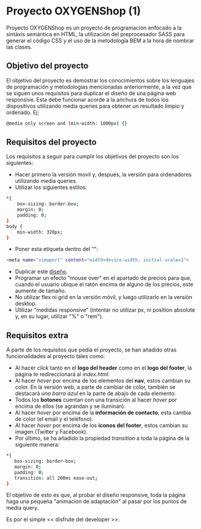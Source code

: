 # Proyecto OXYGENShop (1)

Proyecto OXYGENShop es un proyecto de programación enfocado a la sintáxis semántica en HTML, la utilización del preprocesador SASS para generar el código CSS y el uso de la metodología BEM a la hora de nombrar las clases.

## Objetivo del proyecto

El objetivo del proyecto es demostrar los conocimientos sobre los lenguajes de programación y metodologías mencionadas anteriormente, a la vez que se siguen unos requisitos para duplicar el diseño de una página web responsive. Esta debe funcionar acorde a  la anchura de todos los dispositivos utilizando media queries para obtener un resultado limpio y ordenado.
Ej:

```bash
@media only screen and (min-width: 1000px) {}
```

## Requisitos del proyecto

Los requisitos a seguir para cumplir los objetivos del proyecto son los siguientes:

* Hacer primero la versión movil y, después, la versión para ordenadores utilizando media queries.
* Utilizar los siguientes estilos:
```bash
*{
    box-sizing: border-box;
    margin: 0;
    padding: 0;
}
body {
    min-width: 320px;
}
```
* Poner esta etiqueta dentro del "<head>":
```bash
<meta name="viewport" content="width=device-width, initial-scale=1">
```
* Duplicar este [diseño](https://www.figma.com/file/n7pSj9KadTb6Pb6pmf10oT/OXYGEN-Shop?node-id=0%3A1).
* Programar un efecto "mouse over" en el apartado de precios para que, cuando el usuario ubique el ratón encima de alguno de los precios, este aumente de tamaño.
* No utilizar flex ni grid en la versión móvil, y luego utilizarlo en la versión desktop.
* Utilizar "medidas responsive" (intentar no utilizar px, ni position absolute y, en su lugar, utilizar "%" o "rem").

## Requisitos extra

A parte de los requisitos que pedía el proyecto, se han añadido otras funcionalidades al proyecto tales como:

+ Al hacer *click* tanto en el **logo del header** como en el **logo del footer**, la página te redireccionará al *index.html*.
+ Al hacer *hover* por encima de los elementos del **nav**, estos cambian su color. En la versión web, a parte de cambiar de color, también se destacará *una barra azul* en la parte de abajo de cada elemento.
+ Todos los **botones** cuentan con una transición al hacer *hover* por encima de ellos (se agrandan y se iluminan).
+ Al hacer *hover* por encima de la **información de contacto**, esta cambia de color (el email y el teléfono).
+ Al hacer *hover* por encima de los **iconos del footer**, estos cambian su imagen (Twitter y Facebook).
+ Por último, se ha añadido la propiedad *transition* a toda la página de la siguiente manera:
```bash
*{
   box-sizing: border-box;
   margin: 0;
   padding: 0;
   transition: all 200ms ease-out;
}
```
El objetivo de esto es que, al probar el diseño responsive, toda la página haga una pequeña "animación de adaptación" al pasar por los puntos de media query.

Es por el simple << disfrute del developer >>.
